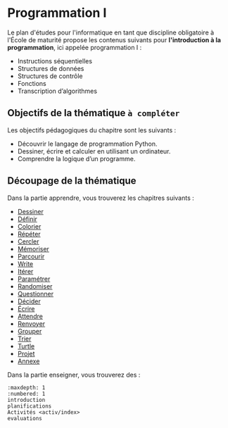 # Programmation I

Le plan d'études pour l'informatique en tant que discipline obligatoire à l'École de maturité propose les contenus suivants pour **l'introduction à la programmation**, ici appelée programmation I : 

- Instructions séquentielles
- Structures de données
- Structures de contrôle
- Fonctions
- Transcription d’algorithmes

## Objectifs de la thématique `à compléter`

Les objectifs pédagogiques du chapitre sont les suivants : 

- Découvrir le langage de programmation Python. 
- Dessiner, écrire et calculer en utilisant un ordinateur.  
- Comprendre la logique d’un programme. 

## Découpage de la thématique 

Dans la partie apprendre, vous trouverez les chapitres suivants : 

- [Dessiner](lien)
- [Définir](lien)
- [Colorier](lien)
- [Répéter](lien)
- [Cercler](lien)
- [Mémoriser](lien)
- [Parcourir](lien)
- [Write](lien)
- [Itérer](lien)
- [Paramétrer](lien)
- [Randomiser](lien)
- [Questionner](lien)
- [Décider](lien)
- [Écrire](lien)
- [Attendre](lien)
- [Renvoyer](lien)
- [Grouper](lien)
- [Trier](lien)
- [Turtle](lien)
- [Projet](lien)
- [Annexe](lien)

Dans la partie enseigner, vous trouverez des : 

```{toctree}
:maxdepth: 1
:numbered: 1
introduction
planifications
Activités <activ/index>
evaluations
```

